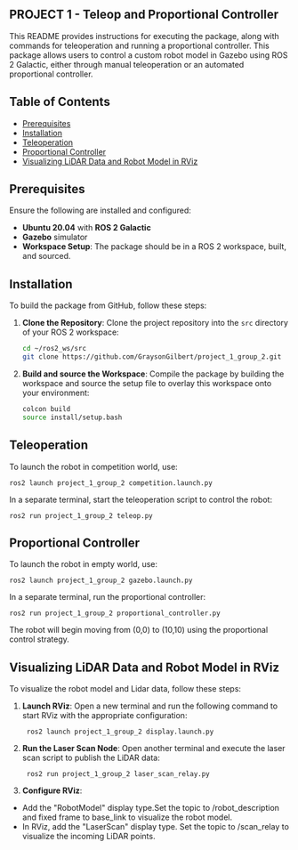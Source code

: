 ## PROJECT 1 - Teleop and Proportional Controller

This README provides instructions for executing the package, along with commands for teleoperation and running a proportional controller. This package allows users to control a custom robot model in Gazebo using ROS 2 Galactic, either through manual teleoperation or an automated proportional controller.

## Table of Contents

- [Prerequisites](#prerequisites)
- [Installation](#Installation)
- [Teleoperation](#teleoperation)
- [Proportional Controller](#proportional-controller)
- [Visualizing LiDAR Data and Robot Model in RViz](#Visualizing-LiDAR-Data-and-Robot-Model-in-RViz)


## Prerequisites

Ensure the following are installed and configured:

- **Ubuntu 20.04** with **ROS 2 Galactic**
- **Gazebo** simulator
- **Workspace Setup**: The package should be in a ROS 2 workspace, built, and sourced.

## Installation

To build the package from GitHub, follow these steps:

1. **Clone the Repository**: Clone the project repository into the `src` directory of your ROS 2 workspace:

   ```bash
   cd ~/ros2_ws/src
   git clone https://github.com/GraysonGilbert/project_1_group_2.git

2. **Build and source the Workspace**: Compile the package by building the workspace and source the setup file to overlay this workspace onto your environment:

   ```bash
   colcon build
   source install/setup.bash

## Teleoperation

To launch the robot in competition world, use:

    ros2 launch project_1_group_2 competition.launch.py

In a separate terminal, start the teleoperation script to control the robot:

    ros2 run project_1_group_2 teleop.py

## Proportional Controller

To launch the robot in empty world, use: 

    ros2 launch project_1_group_2 gazebo.launch.py

In a separate terminal, run the proportional controller:

    ros2 run project_1_group_2 proportional_controller.py
    
The robot will begin moving from (0,0) to (10,10) using the proportional control strategy.

## Visualizing LiDAR Data and Robot Model in RViz

To visualize the robot model and Lidar data, follow these steps:

1. **Launch RViz**: Open a new terminal and run the following command to start RViz with the appropriate configuration:

        ros2 launch project_1_group_2 display.launch.py

2. **Run the Laser Scan Node**: Open another terminal and execute the laser scan script to publish the LiDAR data:

        ros2 run project_1_group_2 laser_scan_relay.py

3. **Configure RViz**:

  - Add the "RobotModel" display type.Set the topic to /robot_description and fixed frame to base_link to visualize the robot model.
  - In RViz, add the "LaserScan" display type. Set the topic to /scan_relay to visualize the incoming LiDAR points.
  
